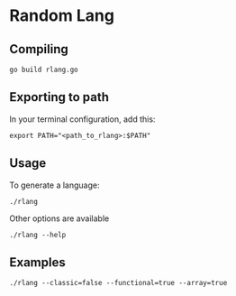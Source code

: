 # Random Lang
## Compiling
```
go build rlang.go
```
## Exporting to path
In your terminal configuration, add this:
```
export PATH="<path_to_rlang>:$PATH"
```

## Usage
To generate a language:
```
./rlang 
```
Other options are available 
```
./rlang --help
```

## Examples
```
./rlang --classic=false --functional=true --array=true
```
